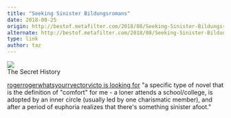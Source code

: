 ```yaml
---
title: "Seeking Sinister Bildungsromans"
date: 2018-08-25
origin: http://bestof.metafilter.com/2018/08/Seeking-Sinister-Bildungsromans
alternate: http://bestof.metafilter.com/2018/08/Seeking-Sinister-Bildungsromans
type: link
author: taz
---
```


![](http://mefi.us/images/bestof/5CA34154C17C9388A101485ED6D5DE06.jpg)  
The Secret History

[rogerrogerwhatsyourrvectorvicto is looking for](https://ask.metafilter.com/325817/Sinister-Bildungsromans-Help-me-find-more-books-in-my-favorite-genre) "a specific type of novel that is the definition of "comfort" for me - a loner attends a school/college, is adopted by an inner circle (usually led by one charismatic member), and after a period of euphoria realizes that there's something sinister afoot."

